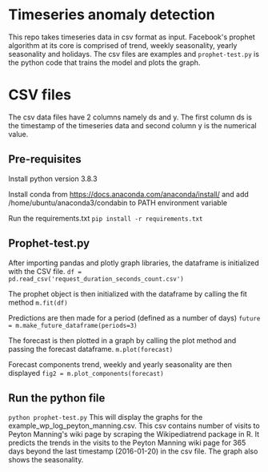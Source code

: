 # Timeseries anomaly detection

This repo takes timeseries data in csv format as input. Facebook's prophet algorithm at its core is comprised of trend, weekly seasonality, yearly seasonality and holidays. The csv files are examples and `prophet-test.py` is the python code that trains the model and plots the graph.


# CSV files

The csv data files have 2 columns namely ds and y. The first column ds is the timestamp of the timeseries data and second column y is the numerical value.

## Pre-requisites
Install python version 3.8.3


Install conda from https://docs.anaconda.com/anaconda/install/ and add /home/ubuntu/anaconda3/condabin to PATH environment variable


Run the requirements.txt
`pip install -r requirements.txt`

## Prophet-test.py

After importing pandas and plotly graph libraries, the dataframe is initialized with the CSV file.
	`df = pd.read_csv('request_duration_seconds_count.csv')`

The prophet object is then initialized with the dataframe by calling the fit method
	`m.fit(df)`

Predictions are then made for a period (defined as a number of days)
`future = m.make_future_dataframe(periods=3)`

The forecast is then plotted in a graph by calling the plot method and passing the forecast dataframe.
`m.plot(forecast)`

Forecast components trend, weekly and yearly seasonality are then displayed 
`fig2 = m.plot_components(forecast)`


## Run the python file

`python prophet-test.py`
This will display the graphs for the example_wp_log_peyton_manning.csv. This csv contains number of visits to Peyton Manning's wiki page by scraping the  Wikipediatrend package in R. It predicts the trends in the visits to the Peyton Manning wiki page for 365 days beyond the last timestamp (2016-01-20) in the csv file. The graph also shows the seasonality.

```